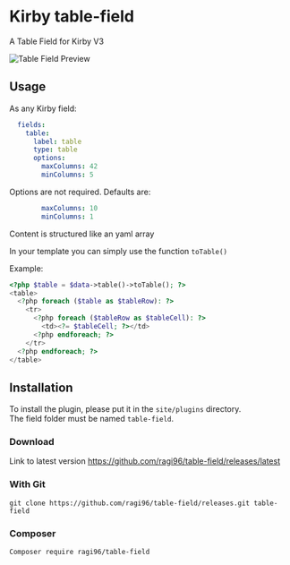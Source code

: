 # Kirby table-field
A Table Field for Kirby V3

![Table Field Preview](https://raw.githubusercontent.com/ragi96/table-field/master/preview.png "table field preview")

## Usage

As any Kirby field:
```yaml
  fields:
    table:
      label: table
      type: table
      options:
        maxColumns: 42
        minColumns: 5
```

Options are not required. Defaults are:
```yaml
        maxColumns: 10
        minColumns: 1
```

Content is structured like an yaml array


In your template you can simply use the function ```toTable()```

Example:
```php
<?php $table = $data->table()->toTable(); ?>
<table>
  <?php foreach ($table as $tableRow): ?>
    <tr>
      <?php foreach ($tableRow as $tableCell): ?>
        <td><?= $tableCell; ?></td>
      <?php endforeach; ?>
    </tr>
  <?php endforeach; ?>
</table>
 ```

## Installation
To install the plugin, please put it in the `site/plugins` directory.  
The field folder must be named `table-field`.

### Download
Link to latest version https://github.com/ragi96/table-field/releases/latest

### With Git
```git clone https://github.com/ragi96/table-field/releases.git table-field```

### Composer
```Composer require ragi96/table-field```